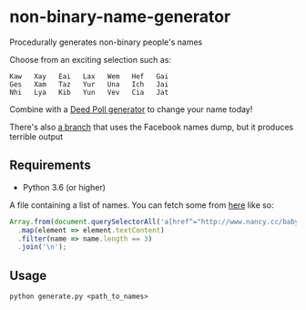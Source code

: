 # non-binary-name-generator
Procedurally generates non-binary people's names

Choose from an exciting selection such as:

```
Kaw   Xay   Eai   Lax   Wem   Hef   Gai
Ges   Xam   Taz   Yur   Una   Ich   Jai
Nhi   Lya   Kib   Yun   Vev   Cia   Jat
```

Combine with a [Deed Poll generator](https://deedpoll.lgbt/) to change your name today!

There's also [a branch](https://github.com/The-Silverwood-Institute/non-binary-name-generator/tree/fb_dump) that uses the Facebook names dump, but it produces terrible output

## Requirements

- Python 3.6 (or higher)

A file containing a list of names. You can fetch some from [here](http://www.nancy.cc/3-letter-baby-names/) like so:
```js
Array.from(document.querySelectorAll('a[href^="http://www.nancy.cc/baby-name/"]'))
  .map(element => element.textContent)
  .filter(name => name.length == 3)
  .join('\n');
```

## Usage

`python generate.py <path_to_names>`

